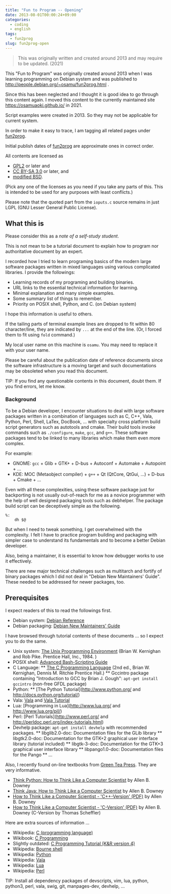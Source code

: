 ```yaml
---
title: "Fun to Program -- Opening"
date: 2013-08-01T00:00:24+09:00
categories:
  - coding
  - english
tags:
  - fun2prog
slug: fun2prog-open
---
```


> This was originally written and created around 2013 and may require to be
> updated. (2021)

This "Fun to Program" was originally created around 2013 when I was learning
programming on Debian system and was published to
http://people.debian.org/~osamu/fun2prog.html .

Since this has been neglected and I thought it is good idea to go through this
content again. I moved this content to the currently maintained site
https://osamuaoki.github.io/ in 2021.

Script examples were created in 2013.  So they may not be applicable for
current system.

In order to make it easy to trace, I am tagging all related pages under
[fun2prog](/tags/fun2prog/).

Initial publish dates of [fun2prog](/tags/fun2prog/) are approximate ones in correct order.

All contents are licensed as

* [GPL2](http://www.gnu.org/licenses/gpl2.html) or later and
* [CC BY-SA 3.0](http://creativecommons.org/licenses/by-sa/3.0/) or later, and
* [modified BSD](http://www.debian.org/misc/bsd.license).

(Pick any one of the licenses as you need if you take any parts of this.  This
is intended to be used for any purposes with least conflicts.)

Please note that the quoted part from the `ioputs.c` source remains in just LGPL (GNU Lesser General Public License).

## What this is

Please consider this as a *note of a self-study student*.

This is not mean to be a tutorial document to explain how to program
nor authoritative document by an expert.

I recorded how I tried to learn programing basics of the modern large software
packages written in mixed languages using various complicated libraries. I
provide the followings:

* Learning records of my programing and building binaries.
* URL links to the essential technical information for learning.
* Minimal explanation and many simple examples.
* Some summary list of things to remember.
* Priority on POSIX shell, Python, and C. (on Debian system)

I hope this information is useful to others.

If the tailing parts of terminal example lines are dropped to fit within 80
character/line, they are indicated by `...` at the end of the line. (Or, I
forced them to fit using `fold` command.)

My local user name on this machine is `osamu`.  You may need to replace it with
your user name.

Please be careful about the publication date of reference documents since the
software infrastructure is a moving target and such documentations may be
obsoleted when you read this document.

TIP: If you find any questionable contents in this document, doubt them.  If
you find errors, let me know.

### Background

To be a Debian developer, I encounter situations to deal with large software
packages written in a combination of languages such as C, C++, Vala, Python,
Perl, Shell, LaTex, DocBook, ... with specialty cross platform build script
generators such as autotools and cmake.  Their build tools invoke commands such
as `./configure`, `make`, `gcc`, and `g++`.  These software packages tend to be
linked to many libraries which make them even more complex.

For example:

* GNOME: `gcc` + Glib + GTK+ + D-bus + Autoconf + Automake + Autopoint + ...
* KDE: MOC (Metaobject compiler) + `g++` + Qt (QtCore, QtGui, ...) + D-bus + Cmake + ...

Even with all these complexities, using these software package just for
backporting is not usually out-of-reach for me as a novice programmer with the
help of well designed packaging tools such as debhelper.  The package build
script can be deceptively simple as the following.

```
%:
	dh $@
```

But when I need to tweak something, I get overwhelmed with the complexity.  I
felt I have to practice program building and packaging with simpler case to
understand its fundamentals and to become a better Debian developer.

Also, being a maintainer, it is essential to know how debugger works to use it effectively.

There are new major technical challenges such as multitarch and fortify of
binary packages which I did not deal in "Debian New Maintainers' Guide".  These
needed to be addressed for newer packages, too.


## Prerequisites


I expect readers of this to read the followings first.

* Debian system: [Debian Reference](http://www.debian.org/doc/manuals/debian-reference/)
* Debian packaging: [Debian New Maintainers' Guide](http://www.debian.org/doc/manuals/maint-guide/)

I have browsed through tutorial contents of these documents ... so I expect you to do the same.

* Unix system: [The Unix Programming Environment](http://cm.bell-labs.com/cm/cs/upe/) (Brian W. Kernighan and Rob Pike. Prentice Hall, Inc., 1984. )
* POSIX shell: [Advanced Bash-Scripting Guide](http://tldp.org/LDP/abs/html/)
* C Language:
** [The C Programming Language](http://cm.bell-labs.com/cm/cs/cbook/) (2nd ed., Brian W. Kernighan, Dennis M. Ritchie Prentice Hall.)
** Gccintro package containing "Introduction to GCC by Brian J. Gough": `apt-get install gccintro` (non-free GFDL package)
* Python:
** [The Python Tutorial](http://www.python.org/ and http://docs.python.org/tutorial/)
* Vala: [Vala](https://live.gnome.org/Vala) and [Vala Tutorial](https://live.gnome.org/Vala/Tutorial)
* Lua: [Programming in Lua](http://www.lua.org/ and  http://www.lua.org/pil/)
* Perl: [Perl Tutorials](http://www.perl.org/ and http://perldoc.perl.org/index-tutorials.html)
* Devhelp package: `apt-get install devhelp` with recommended packages.
** libglib2.0-doc: Documentation files for the GLib library
** libgtk2.0-doc: Documentation for the GTK+2 graphical user interface library (tutorial included)
** libgtk-3-doc: Documentation for the GTK+3 graphical user interface library
** libpango1.0-doc: Documentation files for the Pango
** ...

Also, I recently found on-line textbooks from [Green Tea Press](http://www.greenteapress.com/).  They are very informative.

* [Think Python: How to Think Like a Computer Scientist](http://www.greenteapress.com/thinkpython/thinkpython.html) by Allen B. Downey
* [Think Java: How to Think Like a Computer Scientist](http://www.greenteapress.com/thinkapjava/index.html) by Allen B. Downey
* [How to Think Like a Computer Scientist - 'C++-Version' (PDF)](http://www.greenteapress.com/thinkcpp/index.html) by Allen B. Downey
* [How to Think Like a Computer Scientist - 'C-Version' (PDF)](http://prof.beuth-hochschule.de/scheffler/lehre/programmieren-in-c/) by Allen B. Downey (C-Version by Thomas Scheffler)

Here are extra sources of information ...

* Wikipedia: [C (programming language)](http://en.wikipedia.org/wiki/C_(programming_language))
* Wikibook: [C Programming](http://en.wikibooks.org/wiki/C_Programming)
* Slightly outdated: [C Programming Tutorial (K&R version 4)](http://www.iu.hio.no/~mark/CTutorial/)
* Wikipedia: [Bourne shell](http://en.wikipedia.org/wiki/Bourne_shell)
* Wikipedia: [Python](http://en.wikipedia.org/wiki/Python_(programming_language))
* Wikipedia: [Vala](http://en.wikipedia.org/wiki/Vala_(programming_language))
* Wikipedia: [Lua](http://en.wikipedia.org/wiki/Lua_(programming_language))
* Wikipedia: [Perl](http://en.wikipedia.org/wiki/Perl)

TIP: Install all dependency packages of devscripts, vim, lua, python, python3, perl, vala, swig, git, manpages-dev, devhelp, ...



<!-- vim: set sw=2 sts=2 ai si et tw=79 ft=markdown: -->

